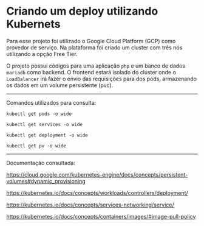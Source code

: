 # Criando um deploy utilizando Kubernets
Para esse projeto foi utilizado o Google Cloud Platform (GCP) como provedor de serviço.
Na plataforma foi criado um cluster com trés nós utilizando a opção Free Tier.

O projeto possui códigos para uma aplicação ```php``` e um banco de dados ```mariadb``` como backend.
O frontend estará isolado do cluster onde o ```LoadBalancer``` irá fazer o envio das requisições para dos pods, armazenando os dados em um volume persistente (pvc).

-------------------------

Comandos utilizados para consulta:
```
kubectl get pods -o wide
```
```
kubectl get services -o wide
```
```
kubectl get deployment -o wide
```
```
kubectl get pv -o wide
```

------------------------

Documentação consultada:

https://cloud.google.com/kubernetes-engine/docs/concepts/persistent-volumes#dynamic_provisioning

https://kubernetes.io/docs/concepts/workloads/controllers/deployment/

https://kubernetes.io/docs/concepts/services-networking/service/

https://kubernetes.io/docs/concepts/containers/images/#image-pull-policy
